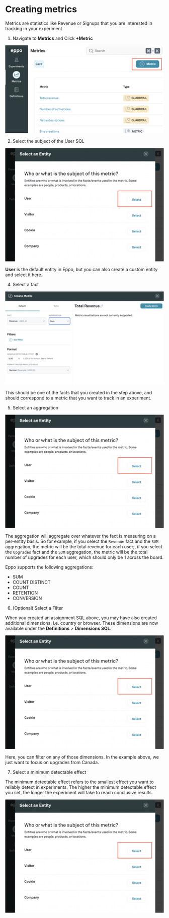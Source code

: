 # Creating metrics

Metrics are statistics like Revenue or Signups that you are interested in tracking in your experiment

1. Navigate to **Metrics** and Click **+Metric**

![Add Facts](../../../static//img/building-experiments/add-metric.png)

2. Select the subject of the User SQL

![Select User as entity for metric](../../../static//img/building-experiments/select-user-as-entity-for-metric.png)

**User** is the default entity in Eppo, but you can also create a custom entity and select it here.

4. Select a fact

![Select Fact](../../../static//img/building-experiments/select-fact-and-aggregation-for-metric.png)

This should be one of the facts that you created in the step above, and should correspond to a metric that you want to track in an experiment.

5. Select an aggregation

![Select User as entity for metric](../../../static//img/building-experiments/select-user-as-entity-for-metric.png)

The aggregation will aggregate over whatever the fact is measuring on a per-entity basis. So for example, if you select the `Revenue` fact and the `SUM` aggregation, the metric will be the total revenue for each user;, if you select the `Upgrades` fact and the `SUM` aggregation, the metric will be the total number of upgrades for each user, which should only be 1 across the board.

Eppo supports the following aggregations:

- SUM
- COUNT DISTINCT
- COUNT
- RETENTION
- CONVERSION

6. (Optional) Select a Filter

When you created an assignment SQL above, you may have also created additional dimensions, i.e. country or browser. These dimensions are now available under the **Definitions** > **Dimensions SQL**.

![Select filter](../../../static//img/building-experiments/select-user-as-entity-for-metric.png)

Here, you can filter on any of those dimensions. In the example above, we just want to focus on upgrades from Canada.

7. Select a minimum detectable effect

The minimum detectable effect refers to the smallest effect you want to reliably detect in experiments. The higher the minimum detectable effect you set, the longer the experiment will take to reach conclusive results.

![Select minimum detectable effect](../../../static//img/building-experiments/select-user-as-entity-for-metric.png)
